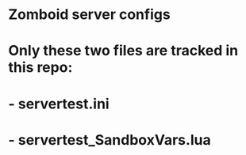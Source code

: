 ﻿# Zomboid server configs
# Only these two files are tracked in this repo:
# - servertest.ini
# - servertest_SandboxVars.lua
